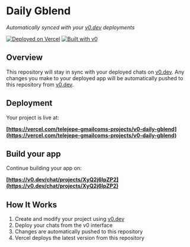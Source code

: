 # Daily Gblend

*Automatically synced with your [v0.dev](https://v0.dev) deployments*

[![Deployed on Vercel](https://img.shields.io/badge/Deployed%20on-Vercel-black?style=for-the-badge&logo=vercel)](https://vercel.com/telejepe-gmailcoms-projects/v0-daily-gblend)
[![Built with v0](https://img.shields.io/badge/Built%20with-v0.dev-black?style=for-the-badge)](https://v0.dev/chat/projects/XyQ2j6IpZP2)

## Overview

This repository will stay in sync with your deployed chats on [v0.dev](https://v0.dev).
Any changes you make to your deployed app will be automatically pushed to this repository from [v0.dev](https://v0.dev).

## Deployment

Your project is live at:

**[https://vercel.com/telejepe-gmailcoms-projects/v0-daily-gblend](https://vercel.com/telejepe-gmailcoms-projects/v0-daily-gblend)**

## Build your app

Continue building your app on:

**[https://v0.dev/chat/projects/XyQ2j6IpZP2](https://v0.dev/chat/projects/XyQ2j6IpZP2)**

## How It Works

1. Create and modify your project using [v0.dev](https://v0.dev)
2. Deploy your chats from the v0 interface
3. Changes are automatically pushed to this repository
4. Vercel deploys the latest version from this repository